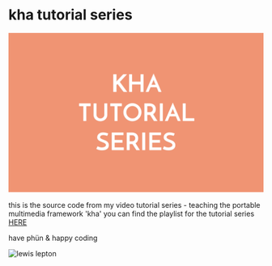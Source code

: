 # kha tutorial series

![image](img/front.png)

this is the source code from my video tutorial series - teaching the portable multimedia framework 'kha'
you can find the playlist for the tutorial series [HERE](https://www.youtube.com/playlist?list=PL4neAtv21WOmmR5mKb7TQvEQHpMh1h0po)

have phün & happy coding

![lewis lepton](http://lewislepton.com)